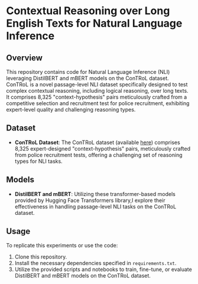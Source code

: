 # Contextual Reasoning over Long English Texts for Natural Language Inference

## Overview
This repository contains code for Natural Language Inference (NLI) leveraging DistilBERT and mBERT models on the ConTRoL dataset. ConTRoL is a novel passage-level NLI dataset specifically designed to test complex contextual reasoning, including logical reasoning, over long texts. It comprises 8,325 "context-hypothesis" pairs meticulously crafted from a competitive selection and recruitment test for police recruitment, exhibiting expert-level quality and challenging reasoning types.

## Dataset
- **ConTRoL Dataset**: The ConTRoL dataset (available [here](https://github.com/csitfun/ConTRoL-dataset)) comprises 8,325 expert-designed "context-hypothesis" pairs, meticulously crafted from police recruitment tests, offering a challenging set of reasoning types for NLI tasks.

## Models
- **DistilBERT and mBERT**: Utilizing these transformer-based models provided by Hugging Face Transformers library,I explore their effectiveness in handling passage-level NLI tasks on the ConTRoL dataset. 

## Usage
To replicate this experiments or use the code:
1. Clone this repository.
2. Install the necessary dependencies specified in `requirements.txt`.
3. Utilize the provided scripts and notebooks to train, fine-tune, or evaluate DistilBERT and mBERT models on the ConTRoL dataset.

